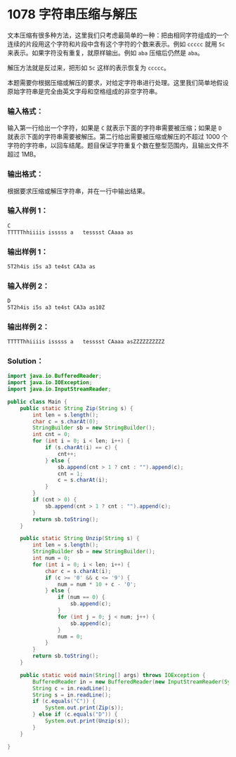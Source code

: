 # 1078 字符串压缩与解压

文本压缩有很多种方法，这里我们只考虑最简单的一种：把由相同字符组成的一个连续的片段用这个字符和片段中含有这个字符的个数来表示。例如 `ccccc` 就用 `5c` 来表示。如果字符没有重复，就原样输出。例如 `aba` 压缩后仍然是 `aba`。

解压方法就是反过来，把形如 `5c` 这样的表示恢复为 `ccccc`。

本题需要你根据压缩或解压的要求，对给定字符串进行处理。这里我们简单地假设原始字符串是完全由英文字母和空格组成的非空字符串。

### 输入格式：

输入第一行给出一个字符，如果是 `C` 就表示下面的字符串需要被压缩；如果是 `D` 就表示下面的字符串需要被解压。第二行给出需要被压缩或解压的不超过 1000 个字符的字符串，以回车结尾。题目保证字符重复个数在整型范围内，且输出文件不超过 1MB。

### 输出格式：

根据要求压缩或解压字符串，并在一行中输出结果。

### 输入样例 1：

```tex
C
TTTTThhiiiis isssss a   tesssst CAaaa as
```

### 输出样例 1：

```tex
5T2h4is i5s a3 te4st CA3a as
```

### 输入样例 2：

```tex
D
5T2h4is i5s a3 te4st CA3a as10Z
```

### 输出样例 2：

```tex
TTTTThhiiiis isssss a   tesssst CAaaa asZZZZZZZZZZ
```

### Solution：

```java
import java.io.BufferedReader;
import java.io.IOException;
import java.io.InputStreamReader;

public class Main {
	public static String Zip(String s) {
		int len = s.length();
		char c = s.charAt(0);
		StringBuilder sb = new StringBuilder();
		int cnt = 0;
		for (int i = 0; i < len; i++) {
			if (s.charAt(i) == c) {
				cnt++;
			} else {
				sb.append(cnt > 1 ? cnt : "").append(c);
				cnt = 1;
				c = s.charAt(i);
			}
		}
		if (cnt > 0) {
			sb.append(cnt > 1 ? cnt : "").append(c);
		}
		return sb.toString();
	}

	public static String Unzip(String s) {
		int len = s.length();
		StringBuilder sb = new StringBuilder();
		int num = 0;
		for (int i = 0; i < len; i++) {
			char c = s.charAt(i);
			if (c >= '0' && c <= '9') {
				num = num * 10 + c - '0';
			} else {
				if (num == 0) {
					sb.append(c);
				}
				for (int j = 0; j < num; j++) {
					sb.append(c);
				}
				num = 0;
			}
		}
		return sb.toString();
	}

	public static void main(String[] args) throws IOException {
		BufferedReader in = new BufferedReader(new InputStreamReader(System.in));
		String c = in.readLine();
		String s = in.readLine();
		if (c.equals("C")) {
			System.out.print(Zip(s));
		} else if (c.equals("D")) {
			System.out.print(Unzip(s));
		}
	}

}
```
